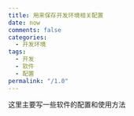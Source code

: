```yaml
---
title: 用来保存开发环境相关配置
date: now
comments: false
categories:
  - 开发环境
tags:
  - 开发
  - 软件
  - 配置
permalink: "/1.0"
---
```


这里主要写一些软件的配置和使用方法

